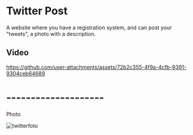 # Twitter Post
A website where you have a registration system, and can post your "tweets", a photo with a description.


## Video
https://github.com/user-attachments/assets/72b2c355-4f9a-4cfb-9391-9304ceb64689

# --------------------
Photo

![twitterfoto](https://github.com/user-attachments/assets/43630858-284d-4100-a8cb-4bd99e6be04c)
